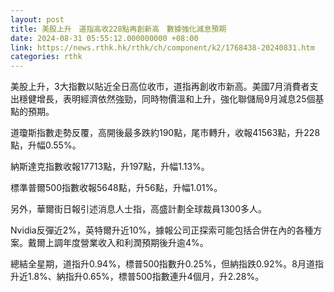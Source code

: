 ```yaml
---
layout: post
title: 美股上升　道指高收228點再創新高　數據強化減息預期
date: 2024-08-31 05:55:12.000000000 +08:00
link: https://news.rthk.hk/rthk/ch/component/k2/1768438-20240831.htm
categories: rthk
---
```


美股上升，3大指數以貼近全日高位收市，道指再創收市新高。美國7月消費者支出穩健增長，表明經濟依然強勁，同時物價溫和上升，強化聯儲局9月減息25個基點的預期。

道瓊斯指數走勢反覆，高開後最多跌約190點，尾市轉升，收報41563點，升228點，升幅0.55%。

納斯達克指數收報17713點，升197點，升幅1.13%。

標準普爾500指數收報5648點，升56點，升幅1.01%。

另外，華爾街日報引述消息人士指，高盛計劃全球裁員1300多人。

Nvidia反彈近2%，英特爾升近10%，據報公司正探索可能包括合併在內的各種方案。戴爾上調年度營業收入和利潤預期後升逾4%。

總結全星期，道指升0.94%，標普500指數升0.25%，但納指跌0.92%。8月道指升近1.8%、納指升0.65%，標普500指數連升4個月，升2.28%。
